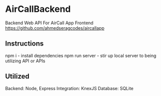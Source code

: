 # AirCallBackend
Backend Web API For  AirCall App Frontend https://github.com/ahmedseragcodes/aircallapp

## Instructions

npm i - install dependencies 
npm run server - stir up local server to being utilizing API or APIs

## Utilized

Backend: Node, Express
Integration: KnexJS
Database: SQLite
